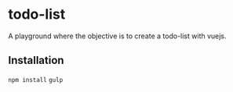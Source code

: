 # todo-list

A playground where the objective is to create a todo-list with vuejs.

## Installation
`npm install`
`gulp`
